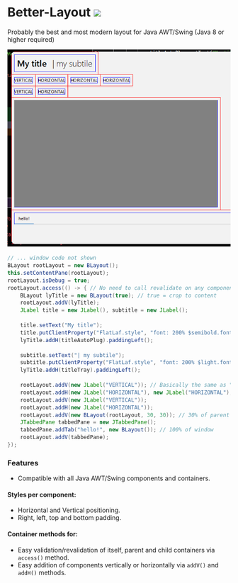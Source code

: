 # Better-Layout [![](https://jitpack.io/v/Osiris-Team/Better-Layout.svg)](https://jitpack.io/#Osiris-Team/Better-Layout)
Probably the best and most modern layout for Java AWT/Swing (Java 8 or higher required)

![](assets/example.png)

```java
// ... window code not shown
BLayout rootLayout = new BLayout();
this.setContentPane(rootLayout);
rootLayout.isDebug = true;
rootLayout.access(() -> { // No need to call revalidate on any component inside here
    BLayout lyTitle = new BLayout(true); // true = crop to content
    rootLayout.addV(lyTitle);
    JLabel title = new JLabel(), subtitle = new JLabel();

    title.setText("My title");
    title.putClientProperty("FlatLaf.style", "font: 200% $semibold.font");
    lyTitle.addH(titleAutoPlug).paddingLeft();

    subtitle.setText("| my subtile");
    subtitle.putClientProperty("FlatLaf.style", "font: 200% $light.font");
    lyTitle.addH(titleTray).paddingLeft();
       
    rootLayout.addV(new JLabel("VERTICAL")); // Basically the same as "\n" in a string.
    rootLayout.addH(new JLabel("HORIZONTAL"), new JLabel("HORIZONTAL"), new JLabel("HORIZONTAL"));
    rootLayout.addV(new JLabel("VERTICAL"));
    rootLayout.addH(new JLabel("HORIZONTAL"));
    rootLayout.addV(new BLayout(rootLayout, 30, 30)); // 30% of parent width and height
    JTabbedPane tabbedPane = new JTabbedPane();
    tabbedPane.addTab("hello!", new BLayout()); // 100% of window
    rootLayout.addV(tabbedPane);
});
```

### Features
- Compatible with all Java AWT/Swing components and containers.

#### Styles per component:
- Horizontal and Vertical positioning.
- Right, left, top and bottom padding.

#### Container methods for:
- Easy validation/revalidation of itself, parent and child containers via `access()` method.
- Easy addition of components vertically or horizontally via `addV()` and `addH()` methods.
